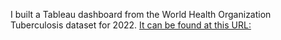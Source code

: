 I built a Tableau dashboard from the World Health Organization Tuberculosis dataset for 2022. [It can be found at this URL:](https://public.tableau.com/app/profile/peter.thibodeau/viz/WorldHealthOrganizationTuberculosis2022/Dashboard)
 
